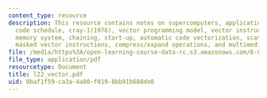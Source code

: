 ```yaml
---
content_type: resource
description: This resource contains notes on supercomputers, applications, loop unrolled
  code schedule, cray-1(1976), vector programming model, vector instruction set advantages,
  memory system, chaining, start-up, automatic code vectorization, scatter/ gather,
  masked vector instructions, compress/expand operations, and multimedia extensions.
file: /media/https%3A/open-learning-course-data-rc.s3.amazonaws.com/6-823-computer-system-architecture-fall-2005/0baf1f59ca3a4a80f0198bb91b688de0_l22_vector.pdf
file_type: application/pdf
resourcetype: Document
title: l22_vector.pdf
uid: 0baf1f59-ca3a-4a80-f019-8bb91b688de0
---
```

